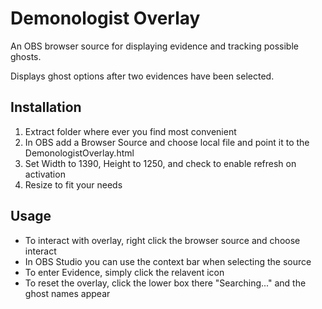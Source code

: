 # Demonologist Overlay

An OBS browser source for displaying evidence and tracking possible ghosts.

Displays ghost options after two evidences have been selected.

## Installation

1) Extract folder where ever you find most convenient
2) In OBS add a Browser Source and choose local file and point it to the DemonologistOverlay.html
3) Set Width to 1390, Height to 1250, and check to enable refresh on activation
4) Resize to fit your needs

## Usage

- To interact with overlay, right click the browser source and choose interact
- In OBS Studio you can use the context bar when selecting the source
- To enter Evidence, simply click the relavent icon
- To reset the overlay, click the lower box there "Searching..." and the ghost names appear

